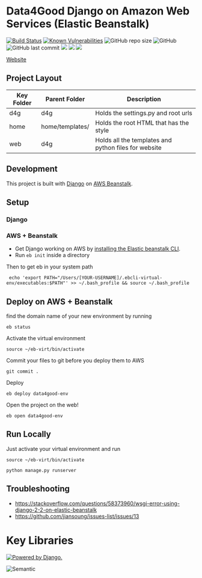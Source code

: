 # Data4Good Django on Amazon Web Services (Elastic Beanstalk)

[![Build Status](https://travis-ci.com/d4gumich/data4good-django.svg?branch=master)](https://travis-ci.com/d4gumich/data4good-django)
[![Known Vulnerabilities](https://snyk.io/test/github/d4gumich/data4good-django/badge.svg)](https://snyk.io/test/github/d4gumich/data4good-django)
![GitHub repo size](https://img.shields.io/github/repo-size/d4gumich/data4good-django.svg)
![GitHub](https://img.shields.io/github/license/d4gumich/data4good-django.svg)
![GitHub last commit](https://img.shields.io/github/last-commit/d4gumich/data4good-django.svg)
![](https://img.shields.io/badge/django-✓-blue.svg)
![](https://img.shields.io/badge/semantic_uI-✓-blue.svg)
![](https://img.shields.io/badge/aws_elastic_beanstalk-✓-blueviolet.svg)

[Website](http://data4good.fjwji7zqan.us-east-1.elasticbeanstalk.com/)


## Project Layout
| Key Folder | Parent Folder | Description |
| - | - | - |
| d4g | d4g | Holds the settings.py and root urls | 
| home | home/templates/ | Holds the root HTML that has the style | 
| web | d4g| Holds all the templates and python files for website | 


## Development

This project is built with [Django](https://www.djangoproject.com/) on [AWS Beanstalk](https://aws.amazon.com/elasticbeanstalk/).


## Setup

### Django

### AWS + Beanstalk

- Get Django working on AWS by [installing the Elastic beanstalk CLI](https://github.com/aws/aws-elastic-beanstalk-cli-setup).
- Run `eb init` inside a directory

Then to get eb in your system path
```
 echo 'export PATH="/Users/[YOUR-USERNAME]/.ebcli-virtual-env/executables:$PATH"' >> ~/.bash_profile && source ~/.bash_profile
```

## Deploy on AWS + Beanstalk
find the domain name of your new environment by running 
 
```
eb status
```

Activate the virtual environment
```
source ~/eb-virt/bin/activate
```

Commit your files to git before you deploy them to AWS
```
git commit .
```

Deploy
``` 
eb deploy data4good-env
```

Open the project on the web!
``` 
eb open data4good-env
```

## Run Locally
Just activate your virtual environment and run

```
source ~/eb-virt/bin/activate
```

```
python manage.py runserver
```

## Troubleshooting
- https://stackoverflow.com/questions/58373960/wsgi-error-using-django-2-2-on-elastic-beanstalk
- https://github.com/jiansoung/issues-list/issues/13

# Key Libraries
<a href="http://www.djangoproject.com/"><img src="https://www.djangoproject.com/m/img/badges/djangopowered126x54.gif" border="0" alt="Powered by Django." title="Powered by Django." /></a>

![Semantic](http://semantic-ui.com/images/logo.png)
